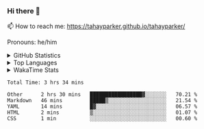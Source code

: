 ### Hi there 👋

📫 How to reach me: https://tahayparker.github.io/tahayparker/

Pronouns: he/him
<details>
    <summary>GitHub Statistics</summary>
<p>&nbsp;<img align="center" src="https://github-readme-stats.vercel.app/api?username=tahayparker&show_icons=true&hide=stars,issues,contribs&count_private=true&theme=midnight-purple&locale=en" alt="tahayparker" /></p>
</details>

<details>
<summary>Top Languages</summary>
<p><img src="https://github-readme-stats.vercel.app/api/top-langs/?username=tahayparker&langs_count=10&layout=compact&theme=midnight-purple"></img></p>
</details>

<details>
<summary>WakaTime Stats</summary>
<p><img src="https://github-readme-stats.vercel.app/api/wakatime?username=tahayparker&layout=compact&theme=midnight-purple"></img></p>
<a href="https://wakatime.com/badge/github/tahayparker/tahayparker"><img src="https://wakatime.com/badge/github/tahayparker/tahayparker.svg" alt="wakatime"></a>
</details>

<!--START_SECTION:waka-->

```text
Total Time: 3 hrs 34 mins

Other      2 hrs 30 mins   █████████████████▓░░░░░░░   70.21 %
Markdown   46 mins         █████▒░░░░░░░░░░░░░░░░░░░   21.54 %
YAML       14 mins         █▓░░░░░░░░░░░░░░░░░░░░░░░   06.57 %
HTML       2 mins          ▒░░░░░░░░░░░░░░░░░░░░░░░░   01.07 %
CSS        1 min           ░░░░░░░░░░░░░░░░░░░░░░░░░   00.60 %
```

<!--END_SECTION:waka-->

